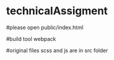 # technicalAssigment

#please open public/index.html

#build tool webpack

#original files scss and js are in src folder